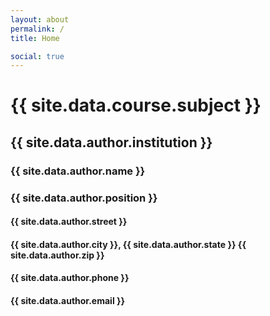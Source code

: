 ```yaml
---
layout: about
permalink: /
title: Home

social: true
---
```


<h1 class="profile">{{ site.data.course.subject }}</h1>
<h2 class="profile">{{ site.data.author.institution }}</h2>
<h3 class="profile">{{ site.data.author.name }}</h3>
<h3 class="profile">{{ site.data.author.position }}</h3>
<h4 class="profile">{{ site.data.author.street }}</h4>
<h4 class="profile">{{ site.data.author.city }}, {{ site.data.author.state }} {{ site.data.author.zip }}</h4>
<h4 class="profile">{{ site.data.author.phone }}</h4>
<h4 class="profile">{{ site.data.author.email }}</h4>
